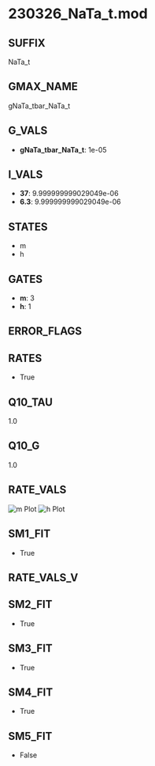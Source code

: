 # 230326_NaTa_t.mod

## SUFFIX

NaTa_t

## GMAX_NAME

gNaTa_tbar_NaTa_t

## G_VALS

- **gNaTa_tbar_NaTa_t**: 1e-05

## I_VALS

- **37**: 9.999999999029049e-06
- **6.3**: 9.999999999029049e-06

## STATES

- m
- h

## GATES

- **m**: 3
- **h**: 1

## ERROR_FLAGS


## RATES

- True

## Q10_TAU

1.0

## Q10_G

1.0

## RATE_VALS

![m Plot](/Users/pbozelos/Dropbox/icg-Chai-Panos/supermodels/output_markdown_files/Na/230326_NaTa_t.mod/images/m.png)
![h Plot](/Users/pbozelos/Dropbox/icg-Chai-Panos/supermodels/output_markdown_files/Na/230326_NaTa_t.mod/images/h.png)

## SM1_FIT

- True

## RATE_VALS_V

## SM2_FIT

- True

## SM3_FIT

- True

## SM4_FIT

- True

## SM5_FIT

- False

